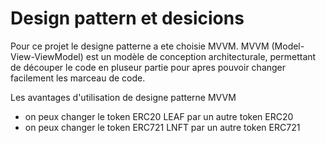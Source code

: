 # Design pattern et desicions

Pour ce projet le designe patterne a ete choisie MVVM. MVVM (Model-View-ViewModel) est un modèle de conception architecturale, permettant de découper le code en pluseur partie pour apres pouvoir changer facilement les marceau de code. 

Les avantages d'utilisation de designe patterne MVVM
- on peux changer le token ERC20 LEAF par un autre token ERC20
- on peux changer le token ERC721 LNFT par un autre token ERC721
